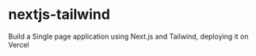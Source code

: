 # nextjs-tailwind
Build a Single page application using Next.js and Tailwind, deploying it on Vercel
